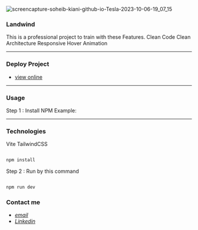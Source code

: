 ![screencapture-soheib-kiani-github-io-Tesla-2023-10-06-19_07_15](https://github.com/Soheib-Kiani/Cars-Website/assets/110579444/96a75d54-1169-4269-92e9-17e106a3f1bd)


### Landwind

This is a professional project to train with these Features.
Clean Code
Clean Architecture
Responsive
Hover Animation

---
### Deploy Project

- [view online](https://soheib-kiani.github.io/Cars-Website/)

---
### Usage
Step 1 : Install NPM
Example:

---
### Technologies
Vite
TailwindCSS

```bash

npm install

```
Step 2 : Run by this command

```bash

npm run dev

```

### Contact me

 * *[email](mailto:mrsoheibkiani@gmail.com)*
 * *[Linkedin](https://www.linkedin.com/in/soheibkiani/)*


